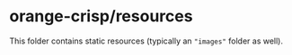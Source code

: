 # orange-crisp/resources

This folder contains static resources (typically an `"images"` folder as well).
